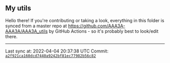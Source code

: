 ## My utils

Hello there! If you're contributing or taking a look, everything in this folder
is synced from a master repo at https://github.com/AAA3A-AAA3A/AAA3A_utils by GitHub Actions -
so it's probably best to look/edit there.

---

Last sync at: 2022-04-04 20:37:38 UTC
Commit: [`a2f921ca160dcd7440a9242bf81ec77982b56c82`](https://github.com/AAA3A-AAA3A/AAA3A_utils/commit/a2f921ca160dcd7440a9242bf81ec77982b56c82)
